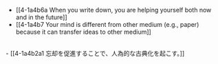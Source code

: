 - [[4-1a4b6a When you write down, you are helping yourself both now and in the future]]
- [[4-1a4b7 Your mind is different from other medium (e.g., paper) because it can transfer ideas to other medium]]
<br>
- [[4-1a4b2a1 忘却を促進することで、人為的な古典化を起こす。]]

